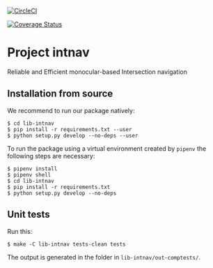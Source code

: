 [![CircleCI](https://circleci.com/gh/duckietown/duckietown-intnav.svg?style=shield)](https://circleci.com/gh/duckietown/duckietown-intnav)

[![Coverage Status](https://coveralls.io/repos/github/duckietown/duckietown-intnav/badge.svg?branch=master18)](https://coveralls.io/github/duckietown/duckietown-intnav?branch=master18)

# Project intnav

Reliable and Efficient monocular-based Intersection navigation

## Installation from source

We recommend to run our package natively: 

    $ cd lib-intnav
    $ pip install -r requirements.txt --user
    $ python setup.py develop --no-deps --user

To run the package using a virtual environment created by `pipenv` the 
following steps are necessary:

    $ pipenv install
    $ pipenv shell
    $ cd lib-intnav
    $ pip install -r requirements.txt
    $ python setup.py develop --no-deps

## Unit tests

Run this:

    $ make -C lib-intnav tests-clean tests
    
The output is generated in the folder in `lib-intnav/out-comptests/`.
